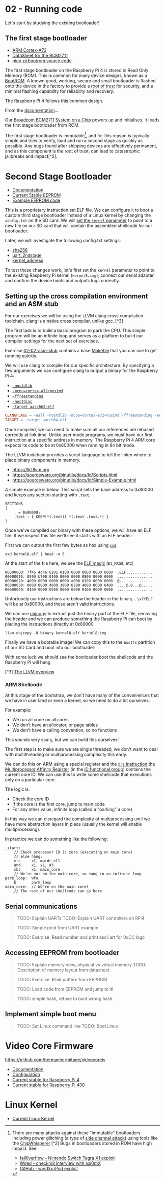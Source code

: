 # 02 - Running code

Let's start by studying the existing bootloader!

## The first stage bootloader

- [ARM Cortex-A72](https://en.wikipedia.org/wiki/ARM_Cortex-A72)
- [DataSheet for the BCM2711](https://datasheets.raspberrypi.com/bcm2711/bcm2711-peripherals.pdf)
- [pico-pi bootrom source code](https://github.com/raspberrypi/pico-bootrom)

The first stage bootloader on the Raspberry Pi 4
is stored in Read Only Memory (ROM). This is common
for many device designs, known as a [BootROM](https://en.wikipedia.org/wiki/Boot_ROM).
A known good, working, secure and small bootloader is
flashed onto the device in the
factory to provide a [root of trust](https://en.wikipedia.org/wiki/Trust_anchor)
for security, and a minimal flashing capability for reliability and
recovery.

The Raspberry Pi 4 follows this common design.

From the [documentation](https://www.raspberrypi.com/documentation/computers/raspberry-pi.html#first-stage-bootloader)...

Our [Broadcom BCM2711 System on a Chip](https://github.com/raspberrypi/documentation/blob/develop/documentation/asciidoc/computers/processors/bcm2711.adoc)
powers up and initialises. It loads the first stage bootloader from
ROM.

The first stage bootloader is immutable[^1], and for this reason
is typically simple and tries to verify, load and run a second stage
as quickly as possible. Any bugs found after shipping devices are
effectively permanent, and as this component is the root of trust,
can lead to catastrophic jailbreaks and impact[^2].


# Second Stage Bootloader

- [Documentation](https://www.raspberrypi.com/documentation/computers/raspberry-pi.html#raspberry-pi-4-boot-eeprom)
- [Current Stable EEPROM](https://github.com/raspberrypi/rpi-eeprom/blob/master/firmware/stable/recovery.bin)
- [Example EEPROM code](https://github.com/raspberrypi/usbboot/)

This is a proprietary instruction set ELF file. We can configure it to boot a custom third stage bootloader instead of a Linux
kernel by changing the `config.txt` on the SD card. We will [set the `kernel` parameter](https://www.raspberrypi.com/documentation/computers/config_txt.html#kernel)
to point to a new file on our SD card that will contain the assembled shellcode for our bootloader.

Later, we will investigate the following config.txt settings:
- [sha256](https://www.raspberrypi.com/documentation/computers/config_txt.html#sha256)
- [uart\_2ndstage](https://www.raspberrypi.com/documentation/computers/config_txt.html#uart_2ndstage)
- [kernel\_address](https://www.raspberrypi.com/documentation/computers/config_txt.html#kernel_address)

To test these changes work, let's first set the `kernel` parameter to point to the existing Raspberry Pi kernel (`kernel8.img`), connect our
serial adapter and confirm the device boots and outputs logs correctly.

## Setting up the cross compilation environment and an ASM stub

For our exercises we will be using the LLVM clang cross compilation
toolchain. clang is a native cross compiler, unlike gcc. [^3]

The first task is to build a basic program to park the CPU. This
simple program will be an infinite loop and serves as a platform
to build our compiler settings for the next set of exercises.

Exercise [02-02-asm-stub](./exercises/02-02-asm-stub) contains
a base [Makefile](./exercises/02-02-asm-stub) that you can use
to get running quickly.

We will use clang to compile for our specific architecture.
By specifying a few arguments we can configure clang to output
a binary for the Raspberry Pi 4:

- [`-nostdlib`](https://clang.llvm.org/docs/CommandGuide/clang.html#cmdoption-nostdlibinc)
- [`-mcpu=cortex-a72+nosimd`](https://clang.llvm.org/docs/CommandGuide/clang.html#cmdoption-mcpu)
- [`-ffreestanding`](https://clang.llvm.org/docs/CommandGuide/clang.html#cmdoption-ffreestanding)
- [`-nostdinc`](https://clang.llvm.org/docs/CommandGuide/clang.html#cmdoption-nostdinc)
- [`-target aarch64-elf`](https://clang.llvm.org/docs/CommandGuide/clang.html#cmdoption-target)

```Makefile
CLANGFLAGS = -Wall -nostdlib -mcpu=cortex-a72+nosimd -ffreestanding -nostdinc
TARGET = -target aarch64-elf
```

Once compiled, we can need to make sure all our references are
rebased correctly at link time. Unlike user mode programs, we
must have our first instruction at a specific address in memory.
The Raspberry Pi 4 ARM core expects its code to be at 0x80000
when running in 64 bit mode.

The LLVM toolchain provides a script language to tell the linker
where to place binary components in memory.
- https://lld.llvm.org 
- https://sourceware.org/binutils/docs/ld/Scripts.html
- https://sourceware.org/binutils/docs/ld/Simple-Example.html

A simple example is below. This script sets the base address
to 0x80000 and keeps any section starting with `.text`.

```
SECTIONS
{
    . = 0x80000;
    .text : { KEEP(*(.text)) *(.text .text.*) }
}
```

Once we've compiled our binary with these options, we will have an ELF
file. If we inspect this file we'll see it starts with an ELF header:

First we can output the first few bytes as hex using [`xxd`](https://linux.die.net/man/1/xxd)
```
xxd kernel8.elf | head -n 5
```
At the start of the file here, we see the [ELF magic](https://linux.die.net/man/5/elf) (`EI_MAG0`, etc)
```
00000000: 7f45 4c46 0201 0100 0000 0000 0000 0000  .ELF............
00000010: 0200 b700 0100 0000 0000 0800 0000 0000  ................
00000020: 4000 0000 0000 0000 a000 0100 0000 0000  @...............
00000030: 0000 0000 4000 3800 0200 4000 0600 0400  ....@.8...@.....
00000040: 0100 0000 0500 0000 0000 0100 0000 0000  ................
```

Unfortunely our instructions are below the header in the binary... `\x7fELF` will be at 0x80000,
and these aren't valid instructions.

We can use [objcopy](https://releases.llvm.org/9.0.0/docs/CommandGuide/llvm-objcopy.html)
to extract just the binary part of the ELF file, removing the header and we can produce something
the Raspberry Pi can boot by placing the instructions directly at 0x80000.

```
llvm-objcopy -O binary kernel8.elf kernel8.img
```

Finally we have a bootable image! We can copy this to the `bootfs` partition
of our SD Card and boot into our bootloader!

With some luck we should see the bootloader boot the shellcode and the Raspberry
Pi will hang.


[^3] [The LLVM overview](https://llvm.org)

### ARM Shellcode

At this stage of the bootstrap, we don't have many of the
conveniences that we have in user land or even a kernel, so we need to do
a lot ourselves.

For example:
- We run all code on all cores
- We don't have an allocator, or page tables
- We don't have a calling convention, so no functions

This sounds very scary, but we can build this ourselves!

The first step is to make sure we are single threaded, we don't
want to deal with multithreading or multiprocessing complexity this early.

We can do this on ARM using a special register and the [`mrs` instruction](https://developer.arm.com/documentation/dui0489/c/arm-and-thumb-instructions/coprocessor-instructions/mrs)
the [Multiprocessor Affinity Register](https://developer.arm.com/documentation/ddi0595/2021-12/AArch64-Registers/MPIDR-EL1--Multiprocessor-Affinity-Register) (in the [ID functional group](https://developer.arm.com/documentation/ddi0595/2021-12/Registers-by-Functional-Group?lang=en#ID)) contains the current core ID. We can use this to write some
shellcode that executions only on a particular core.

The logic is:
- Check the core ID
- If the core is the first core, jump to main code
- For any other value, infinite loop (called a "parking" a core)

In this way we can disregard the complexity of multiprocessing until
we have more abstraction layers in place (usually the kernel will enable
multiprocessing).

In practice we can do something like the following:

```aarch64
_start:
    // Check processor ID is zero (executing on main core)
    // else hang.
    mrs     x1, mpidr_el1
    and     x1, x1, #3
    cbz     x1, main_core
    // We're not on the main core, so hang in an infinite loop
park_loop:  wfe
    b       park_loop 
main_core:  // We're on the main core!
    // The rest of our shellcode can go here
```

## Serial communications

> TODO: Explain UARTs
> TODO: Explain UART controllers on RPi4

> TODO: Simple print from UART example

> TODO: Exercise: Read number and print ascii art for 0xCC logo

## Accessing EEPROM from bootloader

> TODO: Explain memory view, physical vs virtual memory
> TODO: Description of memory layout from datasheet

> TODO: Exercise: Blink pattern from EEPROM

> TODO: Load code from EEPROM and jump to it!

> TODO: simple hash, refuse to boot wrong hash.


## Implement simple boot menu

> TODO: Set Linux command line
> TODO: Boot Linux

# Video Core Firmware

https://github.com/hermanhermitage/videocoreiv

- [Documentation](https://www.raspberrypi.com/documentation/computers/configuration.html#start-elf-start_x-elf-start_db-elf-start_cd-elf-start4-elf-start4x-elf-start4db-elf-start4cd-elf)
- [Configuration](https://www.raspberrypi.com/documentation/computers/config_txt.html#boot-options)
- [Current stable for Raspberry Pi 4](https://github.com/raspberrypi/firmware/blob/master/boot/start4.elf)
- [Current stable for Raspberry Pi 400](https://github.com/raspberrypi/firmware/blob/master/boot/start4x.elf)

# Linux Kernel
- [Current Linux Kernel](https://github.com/raspberrypi/firmware/blob/master/boot/kernel8.img)

[^1]: There are many attacks against these "immutable" bootloaders
      including power glitching (a type of [side channel attack](https://en.wikipedia.org/wiki/Side-channel_attack))
      using tools like the [ChipWhisperer](https://wiki.newae.com/Main_Page)
[^2] Bugs in bootloaders stored in ROM have high impact. See:
     - [fail0verflow - Nintendo Switch Tegra X1 exploit](https://fail0verflow.com/blog/2018/shofel2/)
     - [Wired - checkm8 interview with axi0mX](https://arstechnica.com/information-technology/2019/09/developer-of-checkm8-explains-why-idevice-jailbreak-exploit-is-a-game-changer/) 
     - [GitHub - wind3x iPod exploit](https://github.com/freemyipod/wInd3x)
